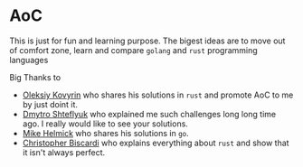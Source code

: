 # AoC

This is just for fun and learning purpose.
The bigest ideas are to move out of comfort zone, learn and compare `golang` and `rust` programming languages

Big Thanks to 
- [Oleksiy Kovyrin](https://github.com/kovyrin) who shares his solutions in `rust` and promote AoC to me by just doint it.
- [Dmytro Shteflyuk](https://github.com/kpumuk) who explained me such challenges long long time ago. I really would like to see your solutions.
- [Mike Helmick](https://github.com/mikehelmick) who shares his solutions in `go`.
- [Christopher Biscardi](https://github.com/ChristopherBiscardi) who explains everything about `rust` and show that it isn't always perfect.
